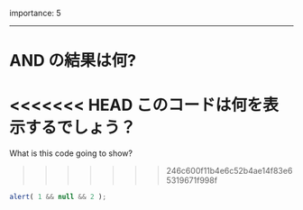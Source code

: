 importance: 5

---

# AND の結果は何?

<<<<<<< HEAD
このコードは何を表示するでしょう？
=======
What is this code going to show?
>>>>>>> 246c600f11b4e6c52b4ae14f83e65319671f998f

```js
alert( 1 && null && 2 );
```
